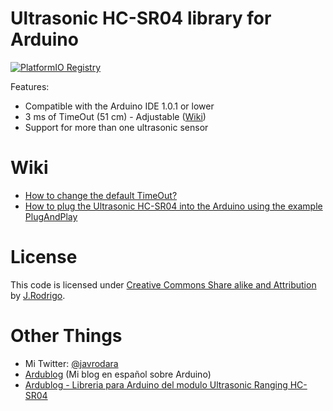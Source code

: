 Ultrasonic HC-SR04 library for Arduino
==================
[![PlatformIO Registry](https://badges.registry.platformio.org/packages/brunolnetto/library/Ultrasonic-HC-SR04.svg)](https://registry.platformio.org/libraries/brunolnetto/Ultrasonic-HC-SR04)

Features:
 - Compatible with the Arduino IDE 1.0.1 or lower
 - 3 ms of TimeOut (51 cm) - Adjustable ([Wiki](https://github.com/JRodrigoTech/Ultrasonic-HC-SR04/wiki/How-to-change-the-default-tiemout%3F))
 - Support for more than one ultrasonic sensor

Wiki
==================
- [How to change the default TimeOut?](https://github.com/JRodrigoTech/Ultrasonic-HC-SR04/wiki/How-to-change-the-default-tiemout%3F)
- [How to plug the Ultrasonic HC-SR04 into the Arduino using the example PlugAndPlay](https://github.com/JRodrigoTech/Ultrasonic-HC-SR04/wiki/Plug-&-Play)


License
==================

This code is licensed under [Creative Commons Share alike and Attribution]( http://creativecommons.org/licenses/by-sa/3.0/)  by [J.Rodrigo](http://jrodrigo.net).

Other Things
==================
- Mi Twitter: [@javrodara](http://twitter.com/javrodara)
- [Ardublog](http://www.ardublog.com) (Mi blog en español sobre Arduino)
- [Ardublog - Libreria para Arduino del modulo Ultrasonic Ranging HC-SR04](http://www.ardublog.com/library-for-arduino-ultrasonic-ranging-hc-sr04/)

